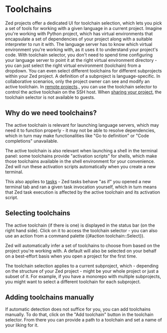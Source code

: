 # Toolchains

Zed projects offer a dedicated UI for toolchain selection, which lets you pick a set of tools for working with a given language in a current project.
Imagine you're working with Python project, which has virtual environments that encapsulate a set of dependencies of your project along with a suitable interpreter to run it with. The language server has to know which virtual environment you're working with, as it uses it to understand your project's code.
With toolchain selector, you don't need to spend time configuring your language server to point it at the right virtual environment directory - you can just select the right virtual environment (toolchain) from a dropdown.
You can even select different toolchains for different subprojects within your Zed project. A definition of a subproject is language-specific.
In collaborative scenarios, only the project owner can see and modify an active toolchain.
In [remote projects](./remote-development.md)., you can use the toolchain selector to control the active toolchain on the SSH host. When [sharing your project](./collaboration.md), the toolchain selector is not available to guests.

## Why do we need toolchains?

The active toolchain is relevant for launching language servers, which may need it to function properly - it may not be able to resolve dependencies, which in turn may make functionalities like "Go to definition" or "Code completions" unavailable.

The active toolchain is also relevant when launching a shell in the terminal panel: some toolchains provide "activation scripts" for shells, which make those toolchains available in the shell environment for your convenience. Zed will run these activation scripts automatically when you create a new terminal.

This also applies to [tasks](./tasks.md) - Zed tasks behave "as if" you opened a new terminal tab and ran a given task invocation yourself, which in turn means that Zed task execution is affected by the active toolchain and its activation script.

## Selecting toolchains

The active toolchain (if there is one) is displayed in the status bar (on the right hand side). Click on it to access the toolchain selector - you can also use an action from a command palette ({#action toolchain::Select}).

Zed will automatically infer a set of toolchains to choose from based on the project you're working with. A default will also be selected on your behalf on a best-effort basis when you open a project for the first time.

The toolchain selection applies to a current subproject, which - depending on the structure of your Zed project - might be your whole project or just a subset of it. For example, if you have a monorepo with multiple subprojects, you might want to select a different toolchain for each subproject.

## Adding toolchains manually

If automatic detection does not suffice for you, you can add toolchains manually. To do that, click on the "Add toolchain" button in the toolchain selector. From there you can provide a path to a toolchain and set a name of your liking for it.
